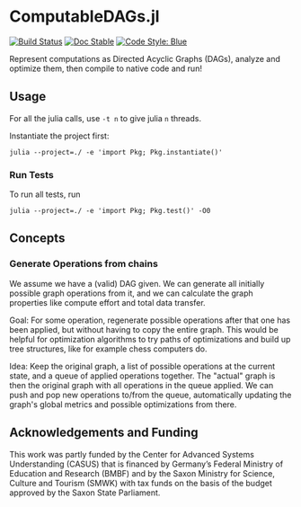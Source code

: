 # ComputableDAGs.jl

[![Build Status](https://github.com/ComputableDAGs/ComputableDAGs.jl/actions/workflows/unit_tests.yml/badge.svg?branch=main)](https://github.com/ComputableDAGs/ComputableDAGs.jl/actions/workflows/unit_tests.yml/)
[![Doc Stable](https://img.shields.io/badge/docs-stable-blue.svg)](https://ComputableDAGs.github.io/ComputableDAGs.jl/dev/)
[![Code Style: Blue](https://img.shields.io/badge/code%20style-blue-4495d1.svg)](https://github.com/invenia/BlueStyle)

Represent computations as Directed Acyclic Graphs (DAGs), analyze and optimize them, then compile to native code and run!

## Usage

For all the julia calls, use `-t n` to give julia `n` threads.

Instantiate the project first:

`julia --project=./ -e 'import Pkg; Pkg.instantiate()'`

### Run Tests

To run all tests, run

`julia --project=./ -e 'import Pkg; Pkg.test()' -O0`

## Concepts

### Generate Operations from chains

We assume we have a (valid) DAG given. We can generate all initially possible graph operations from it, and we can calculate the graph properties like compute effort and total data transfer.

Goal: For some operation, regenerate possible operations after that one has been applied, but without having to copy the entire graph. This would be helpful for optimization algorithms to try paths of optimizations and build up tree structures, like for example chess computers do.

Idea: Keep the original graph, a list of possible operations at the current state, and a queue of applied operations together. The "actual" graph is then the original graph with all operations in the queue applied. We can push and pop new operations to/from the queue, automatically updating the graph's global metrics and possible optimizations from there.

## Acknowledgements and Funding 

This work was partly funded by the Center for Advanced Systems Understanding (CASUS) that is financed by Germany’s Federal Ministry of Education and Research (BMBF) and by the Saxon Ministry for Science, Culture and Tourism (SMWK) with tax funds on the basis of the budget approved by the Saxon State Parliament.
